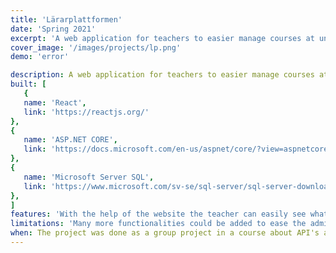 ```yaml
---
title: 'Lärarplattformen'
date: 'Spring 2021'
excerpt: 'A web application for teachers to easier manage courses at universities'
cover_image: '/images/projects/lp.png'
demo: 'error'

description: A web application for teachers to easier manage courses at universities. The application works as a main navigation for all of the different sites which the teacher needs to use. With the help of the website the teacher can easily see what needs to be done before a course starts, manage the course during the course and end the course when it is finished. Lärarplattformen is built in ASP.NET CORE and has a database where all the information about the courses is stored. The frontend is made with ReactJS.
built: [
   {
   name: 'React',
   link: 'https://reactjs.org/'
},
{
   name: 'ASP.NET CORE',
   link: 'https://docs.microsoft.com/en-us/aspnet/core/?view=aspnetcore-6.0'
},
{
   name: 'Microsoft Server SQL',
   link: 'https://www.microsoft.com/sv-se/sql-server/sql-server-downloads'
},
]
features: 'With the help of the website the teacher can easily see what needs to be done before a course starts, manage the course during the course and end the course when it is finished. The web app gives the user easy access to all other sites which are needed for the education. Furthermore, the web app gives the teacher the possibility to write the welcome letter in the app as well.'
limitations: 'Many more functionalities could be added to ease the adminstrative work that teachers do for every course. However, many of these functionalities are very hard to move from where they are right now. It would require several major web sites to cooperate and this porject was not of that size.'
when: The project was done as a group project in a course about API's and development in .NET. My responsibility during the development was both in ASP.NET CORE and ReactJS.  
---
```


